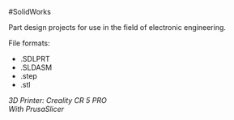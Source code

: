 #SolidWorks

Part design projects for use in the field of electronic engineering. <br>

File formats: <br>
<ul>
<li>.SDLPRT</li>
<li>.SLDASM</li>
<li>.step</li>
<li>.stl</li>
</ul>

<i>3D Printer: Creality CR 5 PRO</i><br>
<i>With PrusaSlicer</i>
